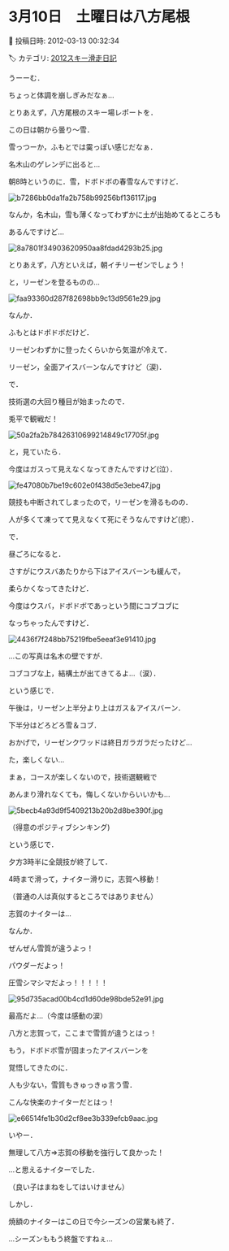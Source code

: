 # 3月10日　土曜日は八方尾根

📅 投稿日時: 2012-03-13 00:32:34

🏷️ カテゴリ: [2012スキー滑走日記](cca3a0e9524e0203150f790b1fc3c71ad.md)

うーーむ．


ちょっと体調を崩しぎみだなぁ…





とりあえず，八方尾根のスキー場レポートを．





この日は朝から曇り～雪．


雪っつーか，ふもとでは霙っぽい感じだなぁ．





名木山のゲレンデに出ると…


朝8時というのに．雪，ドボドボの春雪なんですけど．




![b7286bb0da1fa2b758b99256bf136117.jpg](images/b7286bb0da1fa2b758b99256bf136117.jpg)







なんか，名木山，雪も薄くなってわずかに土が出始めてるところも


あるんですけど…




![8a7801f34903620950aa8fdad4293b25.jpg](images/8a7801f34903620950aa8fdad4293b25.jpg)







とりあえず，八方といえば，朝イチリーゼンでしょう！


と，リーゼンを登るものの…




![faa93360d287f82698bb9c13d9561e29.jpg](images/faa93360d287f82698bb9c13d9561e29.jpg)




なんか．


ふもとはドボドボだけど．


リーゼンわずかに登ったくらいから気温が冷えて．


リーゼン，全面アイスバーンなんですけど（涙)．





で．


技術選の大回り種目が始まったので．


兎平で観戦だ！




![50a2fa2b78426310699214849c17705f.jpg](images/50a2fa2b78426310699214849c17705f.jpg)




と，見ていたら．


今度はガスって見えなくなってきたんですけど(泣）．




![fe47080b7be19c602e0f438d5e3ebe47.jpg](images/fe47080b7be19c602e0f438d5e3ebe47.jpg)




競技も中断されてしまったので，リーゼンを滑るものの．


人が多くて凍ってて見えなくて死にそうなんですけど(悲）．





で．


昼ごろになると．


さすがにウスバあたりから下はアイスバーンも緩んで，


柔らかくなってきたけど．


今度はウスバ，ドボドボであっという間にコブコブに


なっちゃったんですけど．




![4436f7f248bb75219fbe5eeaf3e91410.jpg](images/4436f7f248bb75219fbe5eeaf3e91410.jpg)




…この写真は名木の壁ですが．


コブコブな上，結構土が出てきてるよ…（涙）．





という感じで．


午後は，リーゼン上半分より上はガス＆アイスバーン．


下半分はどろどろ雪＆コブ．


おかげで，リーゼンクワッドは終日ガラガラだったけど…


た，楽しくない…





まぁ，コースが楽しくないので，技術選観戦で


あんまり滑れなくても，悔しくないからいいかも…




![5becb4a93d9f5409213b20b2d8be390f.jpg](images/5becb4a93d9f5409213b20b2d8be390f.jpg)




（得意のポジティブシンキング)





という感じで．


夕方3時半に全競技が終了して．





4時まで滑って，ナイター滑りに，志賀へ移動！


（普通の人は真似するところではありません）





志賀のナイターは…


なんか．


ぜんぜん雪質が違うよっ！


パウダーだよっ！


圧雪シマシマだよっ！！！！！




![95d735acad00b4cd1d60de98bde52e91.jpg](images/95d735acad00b4cd1d60de98bde52e91.jpg)




最高だよ…（今度は感動の涙）





八方と志賀って，ここまで雪質が違うとはっ！


もう，ドボドボ雪が固まったアイスバーンを


覚悟してきたのに．


人も少ない，雪質もきゅっきゅ言う雪．


こんな快楽のナイターだとはっ！




![e66514fe1b30d2cf8ee3b339efcb9aac.jpg](images/e66514fe1b30d2cf8ee3b339efcb9aac.jpg)




いやー．


無理して八方⇒志賀の移動を強行して良かった！


…と思えるナイターでした．


（良い子はまねをしてはいけません）





しかし．


焼額のナイターはこの日で今シーズンの営業も終了．


…シーズンももう終盤ですねぇ…

